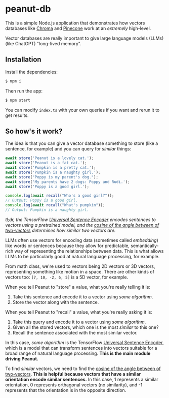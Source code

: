 # peanut-db

This is a simple Node.js application that demonstrates how vectors databases like [Chroma](https://github.com/chroma-core/chroma) and [Pinecone](https://www.pinecone.io/) work at an _extremely_ high-level.

Vector databases are really important to give large language models (LLMs) (like ChatGPT) "long-lived memory".

## Installation

Install the dependencies:

```sh
$ npm i
```

Then run the app:

```sh
$ npm start
```

You can modify `index.ts` with your own queries if you want and rerun it to get results.

## So how's it work?

The idea is that you can give a vector database something to store (like a sentence, for example) and you can query for _similar_ things:

```ts
await store('Peanut is a lovely cat.');
await store('Peanut is a fat cat.');
await store('Pumpkin is a pretty cat.');
await store('Pumpkin is a naughty girl.');
await store("Poppy is my parent's dog.");
await store('My parents have 2 dogs: Poppy and Rudi.');
await store('Poppy is a good girl.');

console.log(await recall("Who's a good girl?"));
// Output: Poppy is a good girl.
console.log(await recall("What's pumpkin"));
// Output: Pumpkin is a naughty girl.
```

_tl;dr, the TensorFlow [Universal Sentence Encoder](https://github.com/tensorflow/tfjs-models/tree/master/universal-sentence-encoder) encodes sentences to vectors using a pretrained model, and the [cosine of the angle between of two-vectors](https://en.wikipedia.org/wiki/Cosine_similarity) determines how similar two vectors are._

LLMs often use vectors for encoding data (sometimes called _embedding_) like words or sentences because they allow for predictable, semantically-rich way of representing the relationships between data. This is what allows LLMs to be particularly good at natural language processing, for example.

From math class, we're used to vectors being 2D vectors or 3D vectors, representing something like motion in a space. There are other kinds of vectors too: `[7, 10, -2, 6, 5]` is a 5D vector, for example.

When you tell Peanut to "store" a value, what you're really telling it is:

1. Take this sentence and encode it to a vector using _some algorithm_.
2. Store the vector along with the sentence.

When you tell Peanut to "recall" a value, what you're really asking it is:

1. Take this query and encode it to a vector using _some algorithm_.
2. Given all the stored vectors, which one is the most _similar_ to this one?
3. Recall the sentence associated with the most similar vector.

In this case, _some algorithm_ is the TensorFlow [Universal Sentence Encoder](https://github.com/tensorflow/tfjs-models/tree/master/universal-sentence-encoder), which is a model that can transform sentences into vectors suitable for a broad range of natural language processing. **This is the main module driving Peanut.**

To find _similar_ vectors, we need to find the [cosine of the angle between of two-vectors](https://en.wikipedia.org/wiki/Cosine_similarity). **This is helpful because vectors that have a similar orientation encode similar sentences.** In this case, 1 represents a similar orientation, 0 represents orthagonal vectors (no similarity), and -1 represents that the orientation is in the opposite direction.
